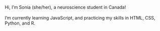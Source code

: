 Hi, I’m Sonia (she/her), a neuroscience student in Canada! <br><br>
I’m currently learning JavaScript, and practicing my skills in HTML, CSS, Python, and R.
